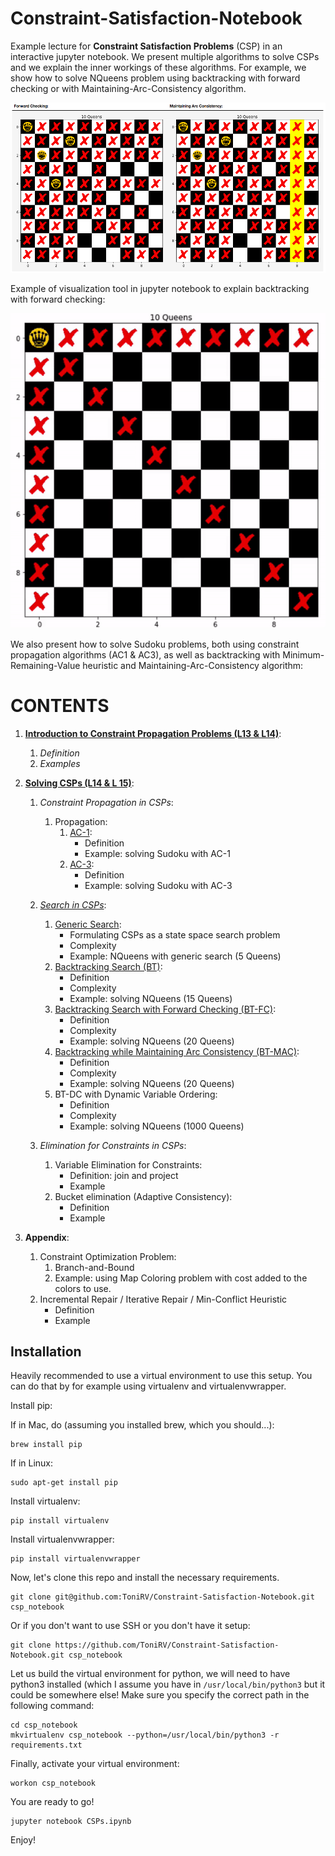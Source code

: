 # Constraint-Satisfaction-Notebook
Example lecture for **Constraint Satisfaction Problems** (CSP) in an interactive jupyter notebook.
We present multiple algorithms to solve CSPs and we explain the inner workings of these algorithms.
For example, we show how to solve NQueens problem using backtracking with forward checking or with Maintaining-Arc-Consistency algorithm.

![example_output](images/example_output.png)

Example of visualization tool in jupyter notebook to explain backtracking with forward checking:

![example_output](images/example_output.gif)

We also present how to solve Sudoku problems, both using constraint propagation algorithms (AC1 & AC3), as well as backtracking with Minimum-Remaining-Value heuristic and Maintaining-Arc-Consistency algorithm:


# CONTENTS

 1. [**Introduction to Constraint Propagation Problems (L13 & L14)**](#Intro):
    1. *Definition*
    2. *Examples*

 2. [**Solving CSPs (L14 & L 15)**](#Constraint_Propagation):
    1. *Constraint Propagation in CSPs*:
        1. Propagation:
            1. [AC-1](#ac1):
                * Definition
                * Example: solving Sudoku with AC-1
            2. [AC-3](#ac3):
                * Definition
                * Example: solving Sudoku with AC-3
    2. *[Search in CSPs](#search_in_csps)*:
        1. [Generic Search](#generic_search):
            * Formulating CSPs as a state space search problem
            * Complexity
            * Example: NQueens with generic search (5 Queens)
        2. [Backtracking Search (BT)](#backtracking):
            * Definition
            * Complexity
            * Example: solving NQueens (15 Queens)
        3. [Backtracking Search with Forward Checking (BT-FC)](#backtracking_w_fc):
            * Definition
            * Complexity
            * Example: solving NQueens (20 Queens)              
        4. [Backtracking while Maintaining Arc Consistency (BT-MAC)](#backtracking_w_mac):
            * Definition
            * Complexity
            * Example: solving NQueens (20 Queens)
        4. BT-DC with Dynamic Variable Ordering:
            * Definition
            * Complexity
            * Example: solving NQueens (1000 Queens)

    3. *Elimination for Constraints in CSPs*:
        1. Variable Elimination for Constraints:
            * Definition: join and project
            * Example
        2. Bucket elimination (Adaptive Consistency):
            * Definition
            * Example

 3. **Appendix**:
    1. Constraint Optimization Problem:
        1. Branch-and-Bound
        2. Example: using Map Coloring problem with cost added to the colors to use.
    2. Incremental Repair / Iterative Repair / Min-Conflict Heuristic
        * Definition
        * Example

## Installation
Heavily recommended to use a virtual environment to use this setup.
You can do that by for example using virtualenv and virtualenvwrapper.

Install pip:

If in Mac, do (assuming you installed brew, which you should...):
```
brew install pip
```

If in Linux:
```
sudo apt-get install pip
```

Install virtualenv:
```
pip install virtualenv
```

Install virtualenvwrapper:
```
pip install virtualenvwrapper
```

Now, let's clone this repo and install the necessary requirements.
```
git clone git@github.com:ToniRV/Constraint-Satisfaction-Notebook.git csp_notebook
```
Or if you don't want to use SSH or you don't have it setup:
```
git clone https://github.com/ToniRV/Constraint-Satisfaction-Notebook.git csp_notebook
```

Let us build the virtual environment for python, we will need to have python3 installed (which I assume you have in `/usr/local/bin/python3` but it could be somewhere else! Make sure you specify the correct path in the following command:
```
cd csp_notebook
mkvirtualenv csp_notebook --python=/usr/local/bin/python3 -r requirements.txt
```

Finally, activate your virtual environment:
```
workon csp_notebook
```

You are ready to go!
```
jupyter notebook CSPs.ipynb
```
Enjoy!

